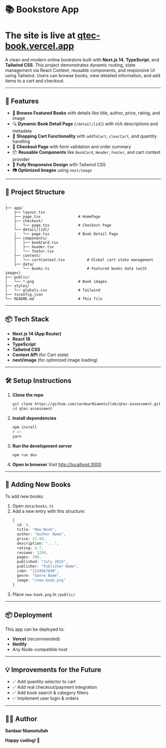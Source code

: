 # 📚 Bookstore App

# The site is live at [qtec-book.vercel.app](https://qtec-book.vercel.app/)

A clean and modern online bookstore built with **Next.js 14**, **TypeScript**, and **Tailwind CSS**. This project demonstrates dynamic routing, state management via React Context, reusable components, and responsive UI using Tailwind. Users can browse books, view detailed information, and add items to a cart and checkout.

---

## 🚀 Features

- 📖 **Browse Featured Books** with details like title, author, price, rating, and image
- 🔍 **Dynamic Book Detail Page** (`/detail/[id]`) with rich descriptions and metadata
- 🛒 **Shopping Cart Functionality** with `addToCart`, `clearCart`, and quantity handling
- 🧾 **Checkout Page** with form validation and order summary
- 📦 **Reusable Components** like `BookCard`, `Header`, `Footer`, and cart context provider
- 🎨 **Fully Responsive Design** with Tailwind CSS
- 📷 **Optimized Images** using `next/image`

---

## 🧱 Project Structure

```
.
├── app/
    ├── layout.tsx
    ├── page.tsx                 # HomePage
    ├── checkout/
    │   └── page.tsx             # Checkout Page
    └── detail/[id]/
    │   └── page.tsx             # Book Detail Page
    ├── components/
    │   ├── bookCard.tsx
    │   ├── header.tsx
    │   └── footer.tsx
    ├── context/
    │   └── cartContext.tsx          # Global cart state management
    ├── data/
        └── books.ts                 # Featured books data (with images)
├── public/
│   └── *.png                    # Book images
├── styles/
│   └── globals.css              # Tailwind
├── tsconfig.json
└── README.md                    # This file
```

---

## 📦 Tech Stack

- **Next.js 14 (App Router)**
- **React 18**
- **TypeScript**
- **Tailwind CSS**
- **Context API** (for Cart state)
- **next/image** (for optimized image loading)

---


## 🛠️ Setup Instructions

1. **Clone the repo**
   ```bash
   git clone https://github.com/sardaarNiamotullah/qtec-assessment.git
   cd qtec-assessment
   ```

2. **Install dependencies**
   ```bash
   npm install
   # or
   yarn
   ```

3. **Run the development server**
   ```bash
   npm run dev
   ```

4. **Open in browser**
   Visit [http://localhost:3000](http://localhost:3000)

---

## 📁 Adding New Books

To add new books:

1. Open `data/books.ts`
2. Add a new entry with this structure:
   ```typescript
   {
     id: 9,
     title: "New Book",
     author: "Author Name",
     price: 21.99,
     description: "...",
     rating: 4.7,
     reviews: 1200,
     pages: 300,
     published: "July 2024",
     publisher: "Publisher Name",
     isbn: "1234567890",
     genre: "Genre Name",
     image: "/new-book.png"
   }
   ```
3. Place `new-book.png` in `/public/`

---

## 📦 Deployment

This app can be deployed to:
- **Vercel** (recommended)
- **Netlify**
- Any Node-compatible host

---

## 💡 Improvements for the Future

- ✅ Add quantity selector to cart
- ✅ Add real checkout/payment integration
- ✅ Add book search & category filters
- ✅ Implement user login & orders

---

## 🧑‍💻 Author

**Sardaar Niamotullah** 

**Happy coding! 🚀**